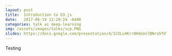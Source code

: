 ```yaml
---
layout: post
title:  Introduction to D3.js
date:   2017-06-19 12:20:24 -0400
categories: talk ai deep-learning
img: /assets/images/talks/scp.PNG
slides: https://docs.google.com/presentation/d/1COLu4KrrOH4oUxlBNro5fUTt6C9LfjRvK9iYoF5esbc/edit?usp=sharing
---
```


Testing
